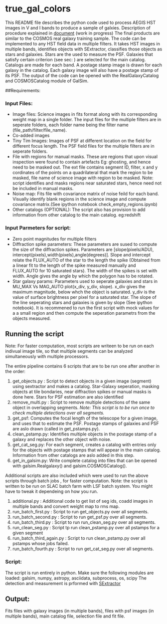 # true_gal_colors
This README file describes the python code used to process AEGIS HST images in V and I bands to produce a sample of galxies. Description of procedure explained in [document](https://www.overleaf.com/read/krbzsccfdbpm) (work in progress)
The final products are similar to the COSMOS real galaxy training sample.
The code can be implemented to any HST field data in multiple filters. It takes HST images in multiple bands, identifies objects with SExtractor, classifies those objects as stars and galaxies. Stars are the used to measure the PSF. Galaxies that satisfy certain criterion (see sec: ) are selected for the main catalog. Catalogs are made for each band. A postage stamp image is drawn for each galaxy in the catalog. Each galaxy image will also have a postage stamp of its PSF. The output of the code can be opened with the RealGalaxyCatalog and COSMOSCatalog module of GalSim.

##Requirements:
### Input Files:
* Image files: Science images in fits format along with its corresponding weight map in a single folder. The input files for the multiple filters are in seperate folders, each folder name being the filter name (file_path/filter/file_name).
* Co-added images 
* Tiny Tim Images: Images of PSF at different location on the field for different focus length. The PSF field files for the multiple filters are in seperate folders.
* File with regions for manual masks. These are regions that upon visual inspection were found to contain artefacts Eg: ghosting, and hence need to be masked out. The ext file contains segment ID, filter, x and y cordinates of the points on a quadrilateral that mark the region to be masked, file name of science image with region to be masked. Note: script identifies and masks regions near saturated stars, hence need not be included in manual masks.
* Noise map: Fits file with covariance matrix of noise feild for each band. Visually identify blank regions in the science image and compute covariance matrix.(See ipython notebook check_empty_regions.ipynb)
* Other catalogs (OPTIONAL): The script also has provision to add information from other catalog to the main catalog. eg:redshift

### Input Parmeters for script:
* Zero point magnitudes for multiple filters
* Diffraction spike parameters: These parameters are sused to compute the size of the diffraction spikes. Parameters are [slope(pixels/ADU), intercept(pixels),width(pixels),angle(degrees)]. Slope and intercept relate the FLUX_AUTO of the star to the length the spike (Obtained from a linear fit to the length of the spike measured manually and FLUX_AUTO for 10 saturated stars). The width of the spikes is set with width. Angle gives the angle by which the polygon has to be rotated. 
* Star galaxy params: Parameters used to seperate galaxies and stars in MU_MAX Vs MAG_AUTO plot(x_div, y_div, slope). x_div gives the maximum magnitude, below whch the object is saturated. y_div is the value of surface brightness per pixel for a saturated star. The slope of the line seperating stars and galaxies is given by slope (See ipython notebook). It is recommened to run the first script with mock values for a a small region and then compute the seperation parametrs from the objects measured.  

## Running the script
Note: For faster computation, most scripts are writeen to be run on each indivual image tile, so that multiple segments can be analyzed simultaneously with multiple processors.

The entire pipeline contains 6 scripts that are to be run one after another in the order:

1. get_objects.py : Script to detect objects in a given image (segment) using sextractor and makes a catalog. Star-Galaxy seperation, masking objects at tile bondaries, near diffraction spikes or manual masks is done here. Stars for PSF estimation are also identified 
2. remove_multi.py : Script to remove multiple detections of the same object in overlapping segments. *Note: This script is to be run once to check multiple detections over all segments.*
3. get_psf: Computes the focal length of the telescope for a given image, and uses that to estimate the PSF. Postage stamps of galaxies and PSF  are aslo drawn (called in get_pstamps.py).
4. clean_pstamp.py: Identifies multiple objects in the postage stamp of a galaxy and replaces 
the other object with noise.  
5. get_cat_seg.py: For each segment, creates a catalog with entries only for the objects with postage stamps that will appear in the main catalog. Information from other catalogs are aslo added in this step.
6. get_in_galsim.py: Write complete catalog into files that can be opened with galsim.Realgalaxy()
and galsim.COSMOSCatalog().

 Additional scripts are also included which were used to run the above scripts through batch jobs , for faster computation. Note: the script is written to be run on SLAC batch farm with LSF batch system. You might have to tweak it dependeing on how you run.

 1. additional.py : Additional code to get list of seg ids, coadd images in multiple bands and convert weight map to rms map.
 2. run_batch_first.py : Script to run get_objects.py over all segments.
 3. run_batch_second.py : Script to run get_psf.py over all segments.
 4. run_batch_third.py : Script to run run_clean_seg.py  over all segments.
 5. run_clean_seg.py : Script tp run clean_pstamp.py over all pstamps for a given segment
 6. run_batch_third_again.py : Script to run clean_pstamp.py over all pstamps whose jobs failed.
 7. run_batch_fourth.py : Script to run get_cat_seg.py  over all segments.

### Script: 
The script is run entirely in python. Make sure the following modules are loaded:
galsim, numpy, astropy, asciidata, subprocess, os, scipy
The detection and measurement is prformed with [SExtractor](http://www.astromatic.net/software/sextractor)

## Output:
Fits files with galaxy images (in multiple bands), files with psf images (in 
multiple bands), main catalog file, selection file and fit file.
